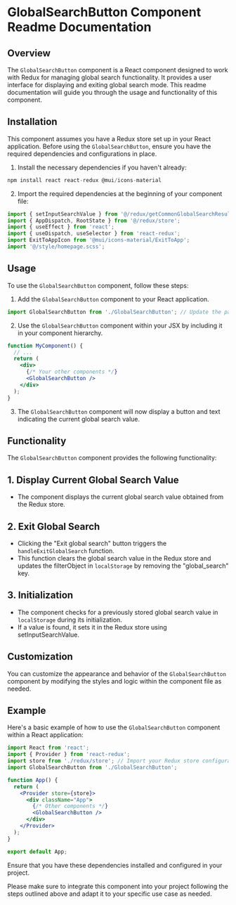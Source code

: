 # GlobalSearchButton Component Readme Documentation


## Overview
The `GlobalSearchButton` component is a React component designed to work with Redux for managing global search functionality. It provides a user interface for displaying and exiting global search mode. This readme documentation will guide you through the usage and functionality of this component.

## Installation
This component assumes you have a Redux store set up in your React application. Before using the `GlobalSearchButton`, ensure you have the required dependencies and configurations in place.

1) Install the necessary dependencies if you haven't already:
```jsx 
npm install react react-redux @mui/icons-material
```

2) Import the required dependencies at the beginning of your component file:
```jsx
import { setInputSearchValue } from '@/redux/getCommonGlobalSearchResultSlice';
import { AppDispatch, RootState } from '@/redux/store';
import { useEffect } from 'react';
import { useDispatch, useSelector } from 'react-redux';
import ExitToAppIcon from '@mui/icons-material/ExitToApp';
import '@/style/homepage.scss';

```

## Usage
To use the `GlobalSearchButton` component, follow these steps:
1) Add the `GlobalSearchButton` component to your React application.
```jsx
import GlobalSearchButton from './GlobalSearchButton'; // Update the path to the component
```
2) Use the `GlobalSearchButton` component within your JSX by including it in your component hierarchy.
```jsx
function MyComponent() {
  // ...
  return (
    <div>
      {/* Your other components */}
      <GlobalSearchButton />
    </div>
  );
}
```

3) The `GlobalSearchButton` component will now display a button and text indicating the current global search value.


## Functionality
The `GlobalSearchButton` component provides the following functionality:

## 1. Display Current Global Search Value
- The component displays the current global search value obtained from the Redux store.
## 2. Exit Global Search
- Clicking the "Exit global search" button triggers the `handleExitGlobalSearch` function.
- This function clears the global search value in the Redux store and updates the filterObject in `localStorage` by removing the "global_search" key.
## 3. Initialization
- The component checks for a previously stored global search value in `localStorage` during its initialization.
- If a value is found, it sets it in the Redux store using setInputSearchValue.


## Customization
You can customize the appearance and behavior of the `GlobalSearchButton` component by modifying the styles and logic within the component file as needed.

## Example
Here's a basic example of how to use the `GlobalSearchButton` component within a React application:

```jsx
import React from 'react';
import { Provider } from 'react-redux';
import store from './redux/store'; // Import your Redux store configuration
import GlobalSearchButton from './GlobalSearchButton';

function App() {
  return (
    <Provider store={store}>
      <div className="App">
        {/* Other components */}
        <GlobalSearchButton />
      </div>
    </Provider>
  );
}

export default App;

```

Ensure that you have these dependencies installed and configured in your project.

Please make sure to integrate this component into your project following the steps outlined above and adapt it to your specific use case as needed.
